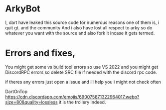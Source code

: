 # ArkyBot

 I, dart have leaked this source code for numerous reasons one of them is, i quit gt. and the community
And i also have lost all respect to arky so do whatever you want with the source and also fork it incase it gets termed.


# Errors and fixes, 

You might get some vs build tool errors so use VS 2022 and 
you might get DiscordRPC errors so delete SRC file if needed with the discord rpc code.

if theres any errors just open a issue and ill help you i might not check often

DartOnTop
https://cdn.discordapp.com/emojis/690075871322964017.webp?size=80&quality=lossless
it is the trollery indeed.
